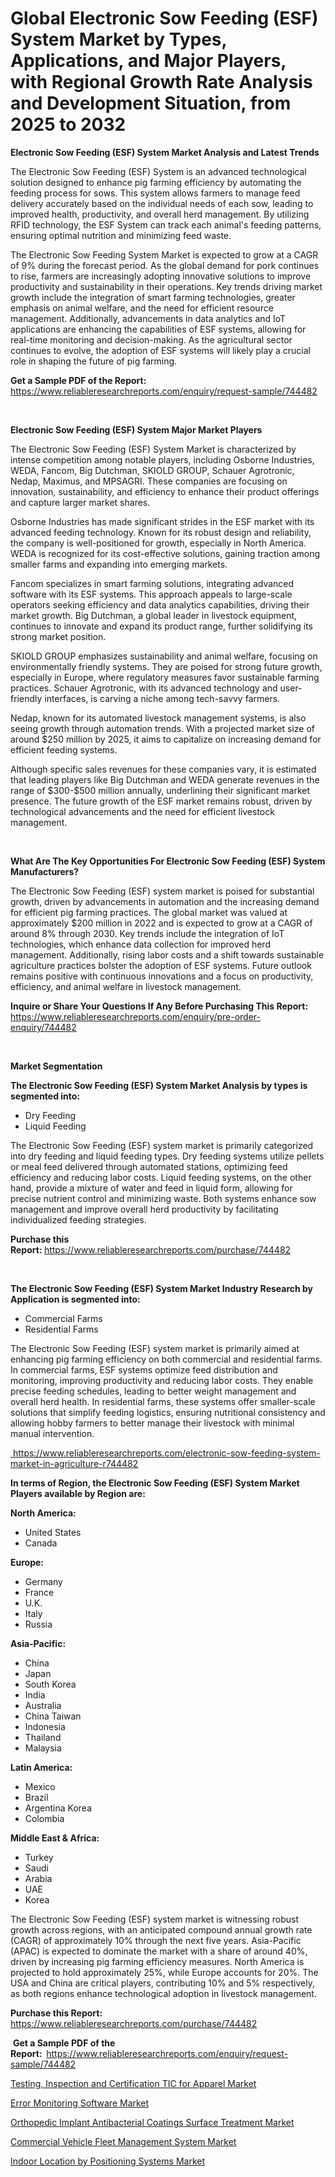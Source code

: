 <p><h1>Global Electronic Sow Feeding (ESF) System Market by Types, Applications, and Major Players, with Regional Growth Rate Analysis and Development Situation, from 2025 to 2032</h1></p><p><strong>Electronic Sow Feeding (ESF) System Market Analysis and Latest Trends</strong></p>
<p><p>The Electronic Sow Feeding (ESF) System is an advanced technological solution designed to enhance pig farming efficiency by automating the feeding process for sows. This system allows farmers to manage feed delivery accurately based on the individual needs of each sow, leading to improved health, productivity, and overall herd management. By utilizing RFID technology, the ESF System can track each animal's feeding patterns, ensuring optimal nutrition and minimizing feed waste.</p><p>The Electronic Sow Feeding System Market is expected to grow at a CAGR of 9% during the forecast period. As the global demand for pork continues to rise, farmers are increasingly adopting innovative solutions to improve productivity and sustainability in their operations. Key trends driving market growth include the integration of smart farming technologies, greater emphasis on animal welfare, and the need for efficient resource management. Additionally, advancements in data analytics and IoT applications are enhancing the capabilities of ESF systems, allowing for real-time monitoring and decision-making. As the agricultural sector continues to evolve, the adoption of ESF systems will likely play a crucial role in shaping the future of pig farming.</p></p>
<p><strong>Get a Sample PDF of the Report:&nbsp;</strong> <a href="https://www.reliableresearchreports.com/enquiry/request-sample/744482?utm_campaign=36&utm_medium=2&utm_source=Github&utm_content=ia&utm_term=29032025&utm_id=electronic-sow-feeding-esf-system">https://www.reliableresearchreports.com/enquiry/request-sample/744482</a></p>
<p>&nbsp;</p>
<p><strong>Electronic Sow Feeding (ESF) System Major Market Players</strong></p>
<p><p>The Electronic Sow Feeding (ESF) System Market is characterized by intense competition among notable players, including Osborne Industries, WEDA, Fancom, Big Dutchman, SKIOLD GROUP, Schauer Agrotronic, Nedap, Maximus, and MPSAGRI. These companies are focusing on innovation, sustainability, and efficiency to enhance their product offerings and capture larger market shares.</p><p>Osborne Industries has made significant strides in the ESF market with its advanced feeding technology. Known for its robust design and reliability, the company is well-positioned for growth, especially in North America. WEDA is recognized for its cost-effective solutions, gaining traction among smaller farms and expanding into emerging markets.</p><p>Fancom specializes in smart farming solutions, integrating advanced software with its ESF systems. This approach appeals to large-scale operators seeking efficiency and data analytics capabilities, driving their market growth. Big Dutchman, a global leader in livestock equipment, continues to innovate and expand its product range, further solidifying its strong market position.</p><p>SKIOLD GROUP emphasizes sustainability and animal welfare, focusing on environmentally friendly systems. They are poised for strong future growth, especially in Europe, where regulatory measures favor sustainable farming practices. Schauer Agrotronic, with its advanced technology and user-friendly interfaces, is carving a niche among tech-savvy farmers.</p><p>Nedap, known for its automated livestock management systems, is also seeing growth through automation trends. With a projected market size of around $250 million by 2025, it aims to capitalize on increasing demand for efficient feeding systems.</p><p>Although specific sales revenues for these companies vary, it is estimated that leading players like Big Dutchman and WEDA generate revenues in the range of $300-$500 million annually, underlining their significant market presence. The future growth of the ESF market remains robust, driven by technological advancements and the need for efficient livestock management.</p></p>
<p>&nbsp;</p>
<p><strong>What Are The Key Opportunities For Electronic Sow Feeding (ESF) System Manufacturers?</strong></p>
<p><p>The Electronic Sow Feeding (ESF) system market is poised for substantial growth, driven by advancements in automation and the increasing demand for efficient pig farming practices. The global market was valued at approximately $200 million in 2022 and is expected to grow at a CAGR of around 8% through 2030. Key trends include the integration of IoT technologies, which enhance data collection for improved herd management. Additionally, rising labor costs and a shift towards sustainable agriculture practices bolster the adoption of ESF systems. Future outlook remains positive with continuous innovations and a focus on productivity, efficiency, and animal welfare in livestock management.</p></p>
<p><strong>Inquire or Share Your Questions If Any Before Purchasing This Report:</strong> <a href="https://www.reliableresearchreports.com/enquiry/pre-order-enquiry/744482?utm_campaign=36&utm_medium=2&utm_source=Github&utm_content=ia&utm_term=29032025&utm_id=electronic-sow-feeding-esf-system">https://www.reliableresearchreports.com/enquiry/pre-order-enquiry/744482</a></p>
<p>&nbsp;</p>
<p><strong>Market Segmentation</strong></p>
<p><strong>The Electronic Sow Feeding (ESF) System Market Analysis by types is segmented into:</strong></p>
<p><ul><li>Dry Feeding</li><li>Liquid Feeding</li></ul></p>
<p><p>The Electronic Sow Feeding (ESF) system market is primarily categorized into dry feeding and liquid feeding types. Dry feeding systems utilize pellets or meal feed delivered through automated stations, optimizing feed efficiency and reducing labor costs. Liquid feeding systems, on the other hand, provide a mixture of water and feed in liquid form, allowing for precise nutrient control and minimizing waste. Both systems enhance sow management and improve overall herd productivity by facilitating individualized feeding strategies.</p></p>
<p><strong>Purchase this Report:&nbsp;</strong><a href="https://www.reliableresearchreports.com/purchase/744482?utm_campaign=36&utm_medium=2&utm_source=Github&utm_content=ia&utm_term=29032025&utm_id=electronic-sow-feeding-esf-system">https://www.reliableresearchreports.com/purchase/744482</a></p>
<p>&nbsp;</p>
<p><strong>The Electronic Sow Feeding (ESF) System Market Industry Research by Application is segmented into:</strong></p>
<p><ul><li>Commercial Farms</li><li>Residential Farms</li></ul></p>
<p><p>The Electronic Sow Feeding (ESF) system market is primarily aimed at enhancing pig farming efficiency on both commercial and residential farms. In commercial farms, ESF systems optimize feed distribution and monitoring, improving productivity and reducing labor costs. They enable precise feeding schedules, leading to better weight management and overall herd health. In residential farms, these systems offer smaller-scale solutions that simplify feeding logistics, ensuring nutritional consistency and allowing hobby farmers to better manage their livestock with minimal manual intervention.</p></p>
<p><a href="https://www.reliableresearchreports.com/electronic-sow-feeding-system-market-in-agriculture-r744482?utm_campaign=36&utm_medium=2&utm_source=Github&utm_content=ia&utm_term=29032025&utm_id=electronic-sow-feeding-esf-system">&nbsp;https://www.reliableresearchreports.com/electronic-sow-feeding-system-market-in-agriculture-r744482</a></p>
<p><strong>In terms of Region, the Electronic Sow Feeding (ESF) System Market Players available by Region are:</strong></p>
<p>
    <p> <strong> North America: </strong>
        <ul>
            <li>United States</li>
            <li>Canada</li>
        </ul>
        </p> 
    <p> <strong> Europe: </strong>
        <ul>
            <li>Germany</li>
            <li>France</li>
            <li>U.K.</li>
            <li>Italy</li>
            <li>Russia</li>
        </ul>
        </p> 
    <p> <strong> Asia-Pacific: </strong>
        <ul>
            <li>China</li>
            <li>Japan</li>
            <li>South Korea</li>
            <li>India</li>
            <li>Australia</li>
            <li>China Taiwan</li>
            <li>Indonesia</li>
            <li>Thailand</li>
            <li>Malaysia</li>
        </ul>
        </p> 
    <p> <strong> Latin America: </strong>
        <ul>
            <li>Mexico</li>
            <li>Brazil</li>
            <li>Argentina Korea</li>
            <li>Colombia</li>
        </ul>
        </p> 
    <p> <strong> Middle East & Africa: </strong>
        <ul>
            <li>Turkey</li>
            <li>Saudi</li>
            <li>Arabia</li>
            <li>UAE</li>
            <li>Korea</li>
        </ul>
    </p>
    </p>
<p><p>The Electronic Sow Feeding (ESF) system market is witnessing robust growth across regions, with an anticipated compound annual growth rate (CAGR) of approximately 10% through the next five years. Asia-Pacific (APAC) is expected to dominate the market with a share of around 40%, driven by increasing pig farming efficiency measures. North America is projected to hold approximately 25%, while Europe accounts for 20%. The USA and China are critical players, contributing 10% and 5% respectively, as both regions enhance technological adoption in livestock management.</p></p>
<p><strong>Purchase this Report: </strong><a href="https://www.reliableresearchreports.com/purchase/744482?utm_campaign=36&utm_medium=2&utm_source=Github&utm_content=ia&utm_term=29032025&utm_id=electronic-sow-feeding-esf-system">https://www.reliableresearchreports.com/purchase/744482</a></p>
<p>&nbsp;<strong>Get a Sample PDF of the Report:&nbsp;&nbsp;</strong><a href="https://www.reliableresearchreports.com/enquiry/request-sample/744482?utm_campaign=36&utm_medium=2&utm_source=Github&utm_content=ia&utm_term=29032025&utm_id=electronic-sow-feeding-esf-system">https://www.reliableresearchreports.com/enquiry/request-sample/744482</a></p>
<p><strong></strong></p>
<p><p><a href="https://github.com/nwokechock6s/Market-Research-Report-List-1/blob/main/testing-inspection-and-certification-tic-for-apparel-market.md?utm_campaign=36&utm_medium=2&utm_source=Github&utm_content=ia&utm_term=29032025&utm_id=electronic-sow-feeding-esf-system">Testing, Inspection and Certification TIC for Apparel Market</a></p><p><a href="https://github.com/akalaihaude/Market-Research-Report-List-1/blob/main/error-monitoring-software-market.md?utm_campaign=36&utm_medium=2&utm_source=Github&utm_content=ia&utm_term=29032025&utm_id=electronic-sow-feeding-esf-system">Error Monitoring Software Market</a></p><p><a href="https://github.com/vsiljgestel/Market-Research-Report-List-1/blob/main/orthopedic-implant-antibacterial-coatings-surface-treatment-market.md?utm_campaign=36&utm_medium=2&utm_source=Github&utm_content=ia&utm_term=29032025&utm_id=electronic-sow-feeding-esf-system">Orthopedic Implant Antibacterial Coatings Surface Treatment Market</a></p><p><a href="https://github.com/boudykodumi/Market-Research-Report-List-1/blob/main/commercial-vehicle-fleet-management-system-market.md?utm_campaign=36&utm_medium=2&utm_source=Github&utm_content=ia&utm_term=29032025&utm_id=electronic-sow-feeding-esf-system">Commercial Vehicle Fleet Management System Market</a></p><p><a href="https://github.com/aiamekar/Market-Research-Report-List-1/blob/main/indoor-location-by-positioning-systems-market.md?utm_campaign=36&utm_medium=2&utm_source=Github&utm_content=ia&utm_term=29032025&utm_id=electronic-sow-feeding-esf-system">Indoor Location by Positioning Systems Market</a></p></p>
